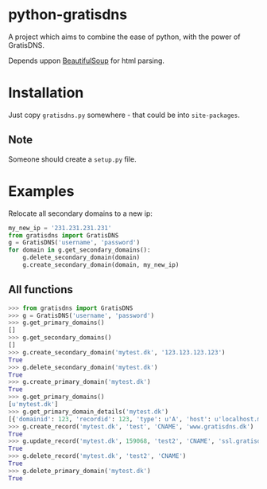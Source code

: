 python-gratisdns
================

A project which aims to combine the ease of python, with the power of GratisDNS.

Depends uppon [BeautifulSoup](http://www.crummy.com/software/BeautifulSoup/) for html parsing.

Installation
============
Just copy ```gratisdns.py``` somewhere - that could be into ```site-packages```.

Note
----
Someone should create a ```setup.py``` file.

Examples
========
Relocate all secondary domains to a new ip:

```python
my_new_ip = '231.231.231.231'
from gratisdns import GratisDNS
g = GratisDNS('username', 'password')
for domain in g.get_secondary_domains():
	g.delete_secondary_domain(domain)
	g.create_secondary_domain(domain, my_new_ip)
```

All functions
-------------

```python
>>> from gratisdns import GratisDNS
>>> g = GratisDNS('username', 'password')
>>> g.get_primary_domains()
[]
>>> g.get_secondary_domains()
[]
>>> g.create_secondary_domain('mytest.dk', '123.123.123.123')
True
>>> g.delete_secondary_domain('mytest.dk')
True
>>> g.create_primary_domain('mytest.dk')
True
>>> g.get_primary_domains()
[u'mytest.dk']
>>> g.get_primary_domain_details('mytest.dk')
[{'domainid': 123, 'recordid': 123, 'type': u'A', 'host': u'localhost.mytest.dk', 'ttl': 43200, 'data': u'127.0.0.1'}]
>>> g.create_record('mytest.dk', 'test', 'CNAME', 'www.gratisdns.dk')
True
>>> g.update_record('mytest.dk', 159068, 'test2', 'CNAME', 'ssl.gratisdns.dk', 900)
True
>>> g.delete_record('mytest.dk', 'test2', 'CNAME')
True
>>> g.delete_primary_domain('mytest.dk')
True
```
